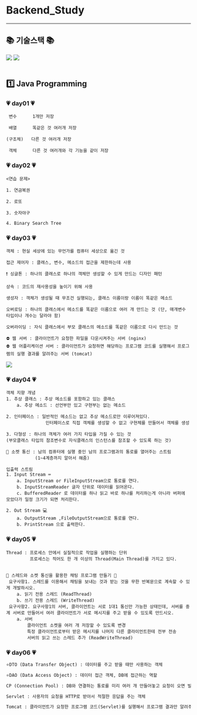 # Backend_Study

---
## 📚 기술스택 📚
<img src="https://img.shields.io/badge/java-007396?style=for-the-badge&logo=OpenJDK&logoColor=white">
<img src="https://img.shields.io/badge/intellij idea-000000?style=for-the-badge&logo=intellijidea&logoColor=white">
<br>
<br>


## 1️⃣ Java Programming
### 💗 day01 💗
```
 변수      1개만 저장

 배열      똑같은 것 여러개 저장

(구조체)   다른 것 여러개 저장

 객체      다른 것 여러개와 각 기능을 같이 저장
```

### 💗 day02 💗
```
<연습 문제>

1. 연금복권

2. 로또

3. 숫자야구

4. Binary Search Tree
```
### 💗 day03 💗
```
객체 : 현실 세상에 있는 무언가를 컴퓨터 세상으로 옮긴 것

접근 제어자 : 클래스, 변수, 메소드의 접근을 제한하는데 사용

❗ 싱글톤 : 하나의 클래스로 하나의 객체만 생성할 수 있게 만드는 디자인 패턴

상속 : 코드의 재사용성을 높이기 위해 사용

생성자 : 객체가 생성될 때 무조건 실행되는, 클래스 이름이랑 이름이 똑같은 메소드

오버로딩 : 하나의 클래스에서 메소드를 똑같은 이름으로 여러 개 만드는 것 (단, 매개변수 타입이나 개수는 달라야 함)

오버라이딩 : 자식 클래스에서 부모 클래스의 메소드를 똑같은 이름으로 다시 만드는 것

⛔ 웹 서버 : 클라이언트가 요청한 파일을 다운시켜주는 서버 (nginx)
⛔ 웹 어플리케이션 서버 : 클라이언트가 요청하면 해당하는 프로그램 코드를 실행해서 프로그램의 실행 결과를 알려주는 서버 (tomcat)
```
<img src=https://github.com/seo-jae-eun/Backend_Study/assets/82444759/22ac509b-6ba9-4265-ae3d-6cd65799013a>

### 💗 day04 💗
```
객체 지향 개념
1. 추상 클래스 : 추상 메소드를 포함하고 있는 클래스
    a. 추상 메소드 : 선언부만 있고 구현부는 없는 메소드
    
2. 인터페이스 : 일반적인 메소드는 없고 추상 메소드로만 이루어져있다.
               인터페이스로 직접 객체를 생성할 수 없고 구현체를 만들어서 객체를 생성

3. 다형성 : 하나의 객체가 여러 가지 타입을 가질 수 있는 것
(부모클래스 타입의 참조변수로 자식클래스의 인스턴스를 참조할 수 있도록 하는 것)
```
```
📡 소켓 통신 : 남의 컴퓨터에 실행 중인 남의 프로그램과의 통로를 열어주는 스트림
           (1~4계층까지 알아서 해줌)
           
입출력 스트림
1. Input Stream ⌨
    a. InputStream or FileInputStream으로 통로를 연다.
    b. InputStreamReader 글자 단위로 데이터를 읽어온다.
    c. BufferedReader 로 데이터를 하나 읽고 바로 하나를 처리하는게 아니라 버퍼에 모았다가 일정 크기가 되면 처리한다.
    
2. Out Stream 💻
    a. OutputStream ,FileOutputStream으로 통로를 연다.
    b. PrintStream 으로 출력한다.
```

### 💗 day05 💗
```
Thread : 프로세스 안에서 실질적으로 작업을 실행하는 단위
         프로세스는 적어도 한 개 이상의 Thread(Main Thread)를 가지고 있다.
         
 
💬 스레드와 소켓 통신을 활용한 채팅 프로그램 만들기 💬
 요구사항1. 스레드를 이용해서 채팅을 보내는 것과 받는 것을 무한 반복문으로 계속할 수 있게 개발하시오.
    a. 읽기 전용 스레드 (ReadThread)
    b. 쓰기 전용 스레드 (WriteThread)
 요구사항2. 요구사항1의 서버, 클라이언트는 서로 1대1 통신만 가능한 상태인데, 서버를 중계 서버로 만들어서 여러 클라이언트가 서로 메시지를 주고 받을 수 있도록 만드시오.
    a. 서버
        클라이언트 소켓을 여러 개 저장할 수 있도록 변경
        특정 클라이언트로부터 받은 메시지를 나머지 다른 클라이언트한테 전부 전송
        서버의 읽고 쓰는 스레드 추가 (ReadWriteThread)
```
### 💗 day06 💗
```dtd
⭐DTO (Data Transfer Object) : 데이터를 주고 받을 때만 사용하는 객체

⭐DAO (Data Access Object) : 데이터 접근 객체, DB에 접근하는 역할

CP (Connection Pool) : DB와 연결하는 통로를 미리 여러 개 만들어놓고 요청이 오면 빌려주고, 반납받음 -> Hikari 사용

Servlet : 사용자의 요청을 HTTP로 받아서 적절한 응답을 주는 객체

Tomcat : 클라이언트가 요청한 프로그램 코드(Servlet)를 실행해서 프로그램 결과만 알려주는 프로그램 (was)
```